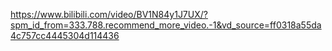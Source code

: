 
https://www.bilibili.com/video/BV1N84y1J7UX/?spm_id_from=333.788.recommend_more_video.-1&vd_source=ff0318a55da4c757cc4445304d114436
